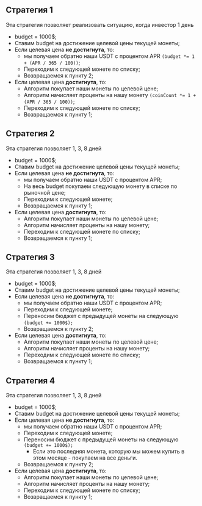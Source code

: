 ## Стратегия 1
Эта стратегия позволяет реализовать ситуацию, когда инвестор 1 день
* budget = 1000$;
* Ставим budget на достижение целевой цены текущей монеты;
* Если целевая цена **не достигнута**, то:
    * мы получаем обратно наши USDT с процентом APR `(budget *= 1 + (APR / 365 / 100))`;
    * Переходим к следующей монете по списку;
    * Возвращаемся к пункту 2;
* Если целевая цена **достигнута**, то:
    * Алгоритм покупает наши монеты по целевой цене;
    * Алгоритм начисляет проценты на нашу монету `(coinCount *= 1 + (APR / 365 / 100))`;
    * Переходим к следующей монете по списку;
    * Возвращаемся к пункту 1;



## Стратегия 2
Эта стратегия позволяет 1, 3, 8 дней
* budget = 1000$;
* Ставим budget на достижение целевой цены текущей монеты;
* Если целевая цена **не достигнута**, то:
    * мы получаем обратно наши USDT с процентом APR;
    * На весь budget покупаем следующую монету в списке по рыночной цене;
    * Переходим к следующей монете;
    * Возвращаемся к пункту 1;
* Если целевая цена **достигнута**, то:
    * Алгоритм покупает наши монеты по целевой цене;
    * Алгоритм начисляет проценты на нашу монету;
    * Переходим к следующей монете по списку;
    * Возвращаемся к пункту 1;

## Стратегия 3
Эта стратегия позволяет 1, 3, 8 дней
* budget = 1000$;
* Ставим budget на достижение целевой цены текущей монеты;
* Если целевая цена **не достигнута**, то:
    * мы получаем обратно наши USDT с процентом APR;
    * Переходим к следующей монете;
    * Переносим бюджет с предыдущей монеты на следующую `(budget += 1000$);`
    * Возвращаемся к пункту 2;
* Если целевая цена **достигнута**, то:
    * Алгоритм покупает наши монеты по целевой цене;
    * Алгоритм начисляет проценты на нашу монету;
    * Переходим к следующей монете по списку;
    * Возвращаемся к пункту 1;

## Стратегия 4
Эта стратегия позволяет 1, 3, 8 дней
* budget = 1000$;
* Ставим budget на достижение целевой цены текущей монеты;
* Если целевая цена **не достигнута**, то:
    * мы получаем обратно наши USDT с процентом APR;
    * Переходим к следующей монете;
    * Переносим бюджет с предыдущей монеты на следующую `(budget += 1000$);`
        * Если это последняя монета, которую мы можем купить в этом месяце - покупаем на все деньги.
    * Возвращаемся к пункту 2;
* Если целевая цена **достигнута**, то:
    * Алгоритм покупает наши монеты по целевой цене;
    * Алгоритм начисляет проценты на нашу монету;
    * Переходим к следующей монете по списку;
    * Возвращаемся к пункту 1;